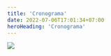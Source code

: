 ```yaml
---
title: 'Cronograma'
date: 2022-07-06T17:01:34+07:00
heroHeading: 'Cronograma'
---
```


![](cronograma.jpg)